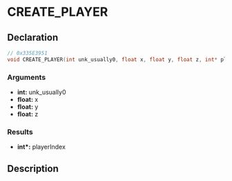 # CREATE_PLAYER

## Declaration
```cpp
// 0x335E3951
void CREATE_PLAYER(int unk_usually0, float x, float y, float z, int* playerIndex);
```

### Arguments
- **int:** unk_usually0
- **float:** x
- **float:** y
- **float:** z

### Results
- **int\*:** playerIndex

## Description
